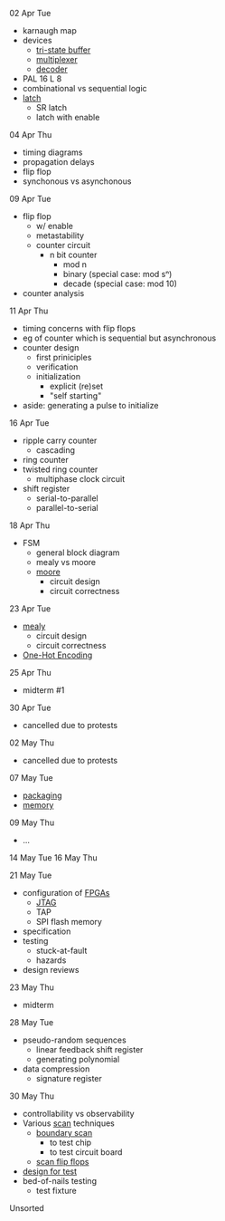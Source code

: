 02 Apr Tue
 - karnaugh map
 - devices
    - [tri-state buffer](tri-state-buffer.md)
    - [multiplexer](multiplexer.md)
    - [decoder](decoder.md)
 - PAL 16 L 8
 - combinational vs sequential logic
 - [latch](latch.md)
    - SR latch
    - latch with enable

04 Apr Thu
 - timing diagrams
 - propagation delays
 - flip flop
 - synchonous vs asynchonous

09 Apr Tue
 - flip flop
    - w/ enable
    - metastability
    - counter circuit
       - n bit counter
          - mod n
          - binary (special case: mod sⁿ)
          - decade (special case: mod 10)
 - counter analysis

11 Apr Thu
 - timing concerns with flip flops
 - eg of counter which is sequential but asynchronous
 - counter design
    - first priniciples
    - verification
    - initialization
       - explicit (re)set
       - "self starting"
 - aside: generating a pulse to initialize

16 Apr Tue
 - ripple carry counter
    - cascading
 - ring counter
 - twisted ring counter
    - multiphase clock circuit
 - shift register
    - serial-to-parallel
    - parallel-to-serial

18 Apr Thu
 - FSM
    - general block diagram
    - mealy vs moore
    - [moore](moore.md)
       - circuit design
       - circuit correctness

23 Apr Tue
 - [mealy](mealy.md)
    - circuit design
    - circuit correctness
 - [One-Hot Encoding](one-hot.md)

25 Apr Thu
 - midterm #1

30 Apr Tue
 - cancelled due to protests

02 May Thu
 - cancelled due to protests

07 May Tue
 - [packaging](packaging.md)
 - [memory](memory.md)

09 May Thu
 - ...

14 May Tue
16 May Thu

21 May Tue
 - configuration of [FPGAs](FPGA.md)
    - [JTAG](JTAG.md)
    - TAP
    - SPI flash memory
 - specification
 - testing
    - stuck-at-fault
    - hazards
 - design reviews

23 May Thu
 - midterm

28 May Tue
 - pseudo-random sequences
    - linear feedback shift register
    - generating polynomial
 - data compression
    - signature register

30 May Thu
 - controllability vs observability
 - Various [scan](scan.md) techniques
    - [boundary scan](boundary-scan.md)
       - to test chip
       - to test circuit board
    - [scan flip flops](scan-flip-flops.md)
 - [design for test](design-for-test.md)
 - bed-of-nails testing
    - test fixture

Unsorted
